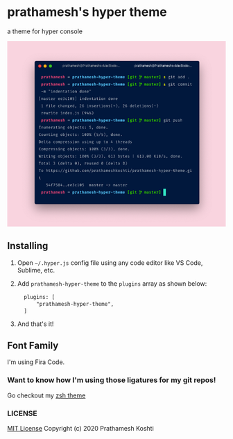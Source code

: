 # prathamesh's hyper theme

a theme for hyper console

![Screenshot of my console][screenshot]

[screenshot]: https://github.com/prathameshkoshti/prathamesh-hyper-theme/raw/master/Screenshot%20-%20Prathamesh's%20hyper%20theme.png "Screenshot"

## Installing

1.  Open `~/.hyper.js` config file using any code editor like VS Code, Sublime, etc.
2.  Add `prathamesh-hyper-theme` to the `plugins` array as shown below:

          plugins: [
              "prathamesh-hyper-theme",
          ]

3.  And that's it!

## Font Family

I'm using Fira Code.

### Want to know how I'm using those ligatures for my git repos!
Go checkout my [zsh theme](https://github.com/prathameshkoshti/prathamesh-zsh-theme)

### LICENSE
[MIT License](../blob/master/LICENSE) Copyright (c) 2020 Prathamesh Koshti
